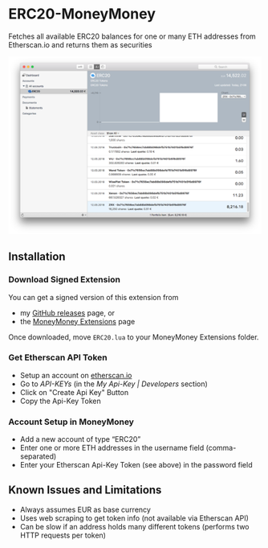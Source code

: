 # ERC20-MoneyMoney

Fetches all available ERC20 balances for one or many ETH addresses from Etherscan.io and returns them as securities

![MoneyMoney Screenshot with ERC20 extension installed](Screenshot.png)

## Installation

### Download Signed Extension

You can get a signed version of this extension from

* my [GitHub releases](https://github.com/aaronk6/ERC20-MoneyMoney/releases/latest) page, or
* the [MoneyMoney Extensions](https://moneymoney-app.com/extensions/) page

Once downloaded, move `ERC20.lua` to your MoneyMoney Extensions folder.

### Get Etherscan API Token

* Setup an account on [etherscan.io](https://etherscan.io)
* Go to _API-KEYs_ (in the _My Api-Key | Developers_ section)
* Click on "Create Api Key" Button
* Copy the Api-Key Token

### Account Setup in MoneyMoney

* Add a new account of type “ERC20”
* Enter one or more ETH addresses in the username field (comma-separated)
* Enter your Etherscan Api-Key Token (see above) in the password field

## Known Issues and Limitations

* Always assumes EUR as base currency
* Uses web scraping to get token info (not available via Etherscan API)
* Can be slow if an address holds many different tokens (performs two HTTP requests per token)


